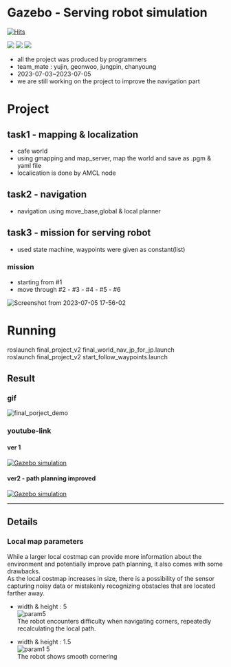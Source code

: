 # Gazebo - Serving robot simulation
[![Hits](https://hits.seeyoufarm.com/api/count/incr/badge.svg?url=https%3A%2F%2Fgithub.com%2Fyujin-shim%2Fgazebo-serving-robot-simulation&count_bg=%23FFD89C&title_bg=%23A2CDB0&icon=&icon_color=%23E7E7E7&title=hits&edge_flat=false)](https://hits.seeyoufarm.com)

<img src="https://img.shields.io/badge/ros-22314E?style=plastic&logo=ROS&logoColor=white"/> <img src="https://img.shields.io/badge/CMake-064F8C?style=plastic&logo=cmake&logoColor=white"/> <img src="https://img.shields.io/badge/Python-3776AB?style=plastic&logo=python&logoColor=white"/>

* all the project was produced by programmers
* team_mate : yujin, geonwoo, jungpin, chanyoung
* 2023-07-03~2023-07-05
* we are still working on the project to improve the navigation part

# Project

## task1 - mapping & localization 

- cafe world
- using gmapping and map_server, map the world and save as .pgm & yaml file
- localication is done by AMCL node

## task2 - navigation
- navigation using move_base,global & local planner

## task3 - mission for serving robot
- used state machine, waypoints were given as constant(list)
### mission 
- starting from #1
- move through #2 - #3 - #4 - #5 - #6

![Screenshot from 2023-07-05 17-56-02](https://github.com/yujin-shim/gazebo-serving-robot-simulation/assets/108443602/598b1b4f-6378-49bb-9cbf-8787b80c8679)


# Running
roslaunch final_project_v2 final_world_nav_jp_for_jp.launch    
roslaunch final_project_v2 start_follow_waypoints.launch    

## Result

### gif
![final_porject_demo](https://github.com/yujin-shim/gazebo-serving-robot-simulation/assets/108443602/fef49ab4-29b0-4375-9875-c8b0192fad2a)

### youtube-link
#### ver 1
[![Gazebo simulation](http://img.youtube.com/vi/Gd7UHNoDKlw/sddefault.jpg)](https://youtu.be/Gd7UHNoDKlw?t=0s) 

#### ver2 - path planning improved
[![Gazebo simulation](http://img.youtube.com/vi/dQZdvLGBVOU/sddefault.jpg)](https://youtu.be/dQZdvLGBVOU?t=0s) 

---

## Details
### Local map parameters  
While a larger local costmap can provide more information about the environment and potentially improve path planning, it also comes with some drawbacks.  
As the local costmap increases in size, there is a possibility of the sensor capturing noisy data or mistakenly recognizing obstacles that are located farther away.

- width & height : 5  
  ![param5](https://github.com/yujin-shim/gazebo-serving-robot-simulation/assets/108443602/9cdedd4a-cd89-4a94-b28d-4af3bdc077fe)  
  The robot encounters difficulty when navigating corners, repeatedly recalculating the local path.

- width & height : 1.5  
  ![param1 5](https://github.com/yujin-shim/gazebo-serving-robot-simulation/assets/108443602/5a39c302-2a2f-4ca4-9d1d-20eb34052001)  
  The robot shows smooth cornering
